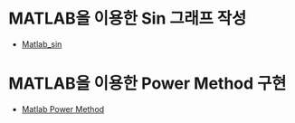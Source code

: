 # MATLAB을 이용한 Sin 그래프 작성
* [Matlab_sin](https://github.com/kunwoo3121/MATLAB_sin)

# MATLAB을 이용한 Power Method 구현
* [Matlab Power Method](https://github.com/kunwoo3121/MATLAB_PowerMethod)
